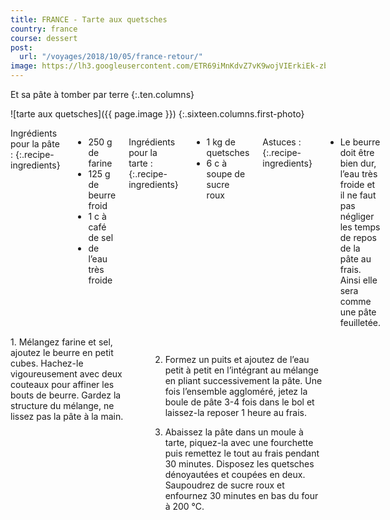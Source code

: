 ```yaml
---
title: FRANCE - Tarte aux quetsches
country: france
course: dessert
post:
  url: "/voyages/2018/10/05/france-retour/"
image: https://lh3.googleusercontent.com/ETR69iMnKdvZ7vK9wojVIErkiEk-zbnLDmLure72Z98_vlYBiQaMEFyd9b87z1Qs0WPleQpdlozhlyNhuUtWZuUHYHZWn_Iroaf7OEInbjsz9ctFDOzzkwbJFjjEKQhtw1bZTbdzyJEIBV5PNabqOfokA_cmIuvrC_Z3Xx6ww7Pbf_6gEnU4V_y-qlKidqxknu4QeTJq7Tc42qP_7dtFdu1LdcQT9Hw_Xx7zmJhZcpCNFDnTu12Lz7PzcqvTB-I_dzyTPFETJR8z9QJhuQkj08bm8lKDcbZEOma0kkYpAEZ_WWYqUnD71ySuu5ODX81nnKu78TyFV3cv47AVO6Ri3OtI0nyWc9-diKuzBrsCgkJne58kLzImyRVkyzsMFzcXV0Yl_CWvXL5QTbcXIsoLRPT6MACvs6kkHqqD7TXJK-zSRnKmppAUR0KVTfhxQ01yF5uVignAPIGU20dxgnUYbbmLOzb6JfMKyBpEAqkHybkPrQ5pUJ7bp6JbHZRnU6_uZ-wVkq3_eW4Hk250v4KMEUVSYSogjYBgFLjGrarCCmJGmVkqv2C7udu_QJBsKNPt-2yCDGQjlyl1OHmXZVki7s-UVg3xWRuKVCpBpDVlZ6EeKPxmxJfA68RAE1kgRxjY6iU3dN767JYsTUTwCrEPggWBAwYUKnDUZUNgnEnmiwDbf-E9FmBW_4niG6ZJ1SyfLAKzm0dahAv1L58h5HNOimD5=w900
---
```


Et sa pâte à tomber par terre
{:.ten.columns}
<!--fin extrait-->

![tarte aux quetsches]({{ page.image }})
{:.sixteen.columns.first-photo}

<div class="four columns" markdown="1">
Ingrédients pour la pâte :
{:.recipe-ingredients}

- 250 g de farine
- 125 g de beurre froid
- 1 c à café de sel
- de l’eau très froide

Ingrédients pour la tarte :
{:.recipe-ingredients}

- 1 kg de quetsches
- 6 c à soupe de sucre roux

Astuces :
{:.recipe-ingredients}

- Le beurre doit être bien dur, l’eau très froide et il ne faut pas négliger les temps de repos de la pâte au frais. Ainsi elle sera comme une pâte feuilletée.
</div>

<div class="ten columns" markdown="1">
1. Mélangez farine et sel, ajoutez le beurre en petit cubes. Hachez-le vigoureusement avec deux couteaux pour affiner les bouts de beurre. Gardez la structure du mélange, ne lissez pas la pâte à la main.

2. Formez un puits et ajoutez de l’eau petit à petit en l’intégrant au mélange en pliant successivement la pâte. Une fois l’ensemble aggloméré, jetez la boule de pâte 3-4 fois dans le bol et laissez-la reposer 1 heure au frais.

3. Abaissez la pâte dans un moule à tarte, piquez-la avec une fourchette puis remettez le tout au frais pendant 30 minutes. Disposez les quetsches dénoyautées et coupées en deux. Saupoudrez de sucre roux et enfournez 30 minutes en bas du four à 200 °C.
</div>
